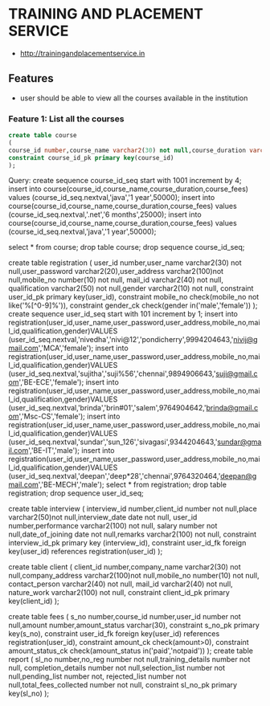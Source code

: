 # TRAINING AND PLACEMENT SERVICE

* http://trainingandplacementservice.in

## Features

* user should be able to view all the courses available in the institution

### Feature 1: List all the courses

```sql
create table course
(
course_id number,course_name varchar2(30) not null,course_duration varchar2(100)not null,course_fees number not null,
constraint course_id_pk primary key(course_id)
);
```

Query:
create sequence course_id_seq start with 1001 increment by 4;
insert into course(course_id,course_name,course_duration,course_fees) values (course_id_seq.nextval,'java','1 year',50000);
insert into course(course_id,course_name,course_duration,course_fees) values (course_id_seq.nextval,'.net','6 months',25000);
insert into course(course_id,course_name,course_duration,course_fees) values (course_id_seq.nextval,'java','1 year',50000);

select * from course;
drop table course;
drop sequence course_id_seq;


create table registration
(
user_id number,user_name varchar2(30) not null,user_password varchar2(20),user_address varchar2(100)not null,mobile_no number(10) not null,
mail_id varchar2(40) not null,
qualification varchar2(50) not null,gender varchar2(10) not null,
constraint user_id_pk primary key(user_id),
constraint mobile_no check(mobile_no not like('%[^0-9]%')),
constraint gender_ck check(gender in('male','female'))
);
create sequence user_id_seq start with 101 increment by 1;
insert into registration(user_id,user_name,user_password,user_address,mobile_no,mail_id,qualification,gender)VALUES 
(user_id_seq.nextval,'nivedha','nivi@12','pondicherry',9994204643,'nivij@gmail.com','MCA','female');
insert into registration(user_id,user_name,user_password,user_address,mobile_no,mail_id,qualification,gender)VALUES 
(user_id_seq.nextval,'sujitha','suji%56','chennai',9894906643,'suji@gmail.com','BE-ECE','female');
insert into registration(user_id,user_name,user_password,user_address,mobile_no,mail_id,qualification,gender)VALUES 
(user_id_seq.nextval,'brinda','brin#01','salem',9764904642,'brinda@gmail.com','Msc-CS','female');
insert into registration(user_id,user_name,user_password,user_address,mobile_no,mail_id,qualification,gender)VALUES 
(user_id_seq.nextval,'sundar','sun_126','sivagasi',9344204643,'sundar@gmail.com','BE-IT','male');
insert into registration(user_id,user_name,user_password,user_address,mobile_no,mail_id,qualification,gender)VALUES 
(user_id_seq.nextval,'deepan','deep*28','chennai',9764320464,'deepan@gmail.com','BE-MECH','male');
select * from registration;
drop table registration;
drop sequence user_id_seq;


create table interview
(
interview_id number,client_id number not null,place varchar2(50)not null,interview_date date not null,
user_id number,performance varchar2(100) not null,
salary number not null,date_of_joining date not null,remarks varchar2(100) not null,
constraint interview_id_pk primary key (interview_id),
constraint user_id_fk foreign key(user_id) references registration(user_id)
);
                           
create table client
(
client_id number,company_name varchar2(30) not null,company_address varchar2(100)not null,mobile_no number(10) not null,
contact_person varchar2(40) not null,
mail_id varchar2(40) not null,
nature_work varchar2(100) not null,
constraint client_id_pk primary key(client_id)
);
                           
create table fees
(
s_no number,course_id number,user_id number not null,amount number,amount_status varchar(30),
constraint s_no_pk primary key(s_no),
constraint user_id_fk foreign key(user_id) references registration(user_id),
constraint amount_ck check(amount>0),
constraint amount_status_ck check(amount_status in('paid','notpaid'))
);
create table report
(
sl_no number,no_reg number not null,training_details number not null,
completion_details number not null,selection_list number not null,pending_list number not,
rejected_list number not null,total_fees_collected number not null,
constraint sl_no_pk primary key(sl_no)
);
